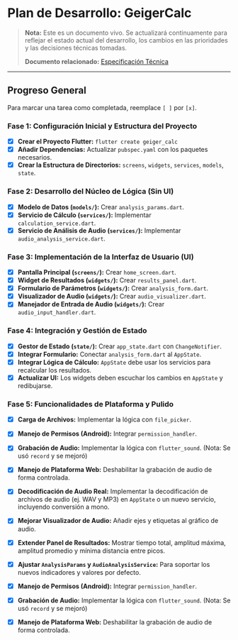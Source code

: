 # Plan de Desarrollo: GeigerCalc

> **Nota:** Este es un documento vivo. Se actualizará continuamente para reflejar el estado actual del desarrollo, los cambios en las prioridades y las decisiones técnicas tomadas.
>
> **Documento relacionado:** [Especificación Técnica](./especificacion_tecnica_geiger_calc.md)

---

## Progreso General

Para marcar una tarea como completada, reemplace `[ ]` por `[x]`.

### Fase 1: Configuración Inicial y Estructura del Proyecto
- [x] **Crear el Proyecto Flutter:** `flutter create geiger_calc`
- [x] **Añadir Dependencias:** Actualizar `pubspec.yaml` con los paquetes necesarios.
- [x] **Crear la Estructura de Directorios:** `screens`, `widgets`, `services`, `models`, `state`.

### Fase 2: Desarrollo del Núcleo de Lógica (Sin UI)
- [x] **Modelo de Datos (`models/`):** Crear `analysis_params.dart`.
- [x] **Servicio de Cálculo (`services/`):** Implementar `calculation_service.dart`.
- [x] **Servicio de Análisis de Audio (`services/`):** Implementar `audio_analysis_service.dart`.

### Fase 3: Implementación de la Interfaz de Usuario (UI)
- [x] **Pantalla Principal (`screens/`):** Crear `home_screen.dart`.
- [x] **Widget de Resultados (`widgets/`):** Crear `results_panel.dart`.
- [x] **Formulario de Parámetros (`widgets/`):** Crear `analysis_form.dart`.
- [x] **Visualizador de Audio (`widgets/`):** Crear `audio_visualizer.dart`.
- [x] **Manejador de Entrada de Audio (`widgets/`):** Crear `audio_input_handler.dart`.

### Fase 4: Integración y Gestión de Estado
- [x] **Gestor de Estado (`state/`):** Crear `app_state.dart` con `ChangeNotifier`.
- [x] **Integrar Formulario:** Conectar `analysis_form.dart` al `AppState`.
- [x] **Integrar Lógica de Cálculo:** `AppState` debe usar los servicios para recalcular los resultados.
- [x] **Actualizar UI:** Los widgets deben escuchar los cambios en `AppState` y redibujarse.

### Fase 5: Funcionalidades de Plataforma y Pulido
- [x] **Carga de Archivos:** Implementar la lógica con `file_picker`.
- [x] **Manejo de Permisos (Android):** Integrar `permission_handler`.
- [x] **Grabación de Audio:** Implementar la lógica con `flutter_sound`. (Nota: Se usó `record` y se mejoró)
- [x] **Manejo de Plataforma Web:** Deshabilitar la grabación de audio de forma controlada.
- [x] **Decodificación de Audio Real:** Implementar la decodificación de archivos de audio (ej. WAV y MP3) en `AppState` o un nuevo servicio, incluyendo conversión a mono.
- [x] **Mejorar Visualizador de Audio:** Añadir ejes y etiquetas al gráfico de audio.
- [x] **Extender Panel de Resultados:** Mostrar tiempo total, amplitud máxima, amplitud promedio y mínima distancia entre picos.
- [x] **Ajustar `AnalysisParams` y `AudioAnalysisService`:** Para soportar los nuevos indicadores y valores por defecto.
- [x] **Manejo de Permisos (Android):** Integrar `permission_handler`.
- [x] **Grabación de Audio:** Implementar la lógica con `flutter_sound`. (Nota: Se usó `record` y se mejoró)
- [x] **Manejo de Plataforma Web:** Deshabilitar la grabación de audio de forma controlada.

